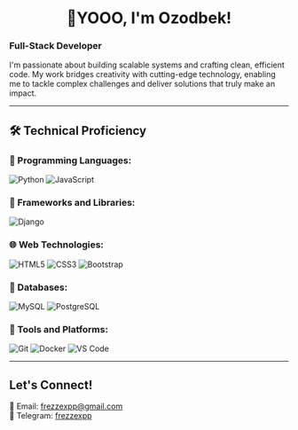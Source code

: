 <h1 align="center">👋YOOO, I'm Ozodbek! </h1>

### Full-Stack Developer

I'm passionate about building scalable systems and crafting clean, efficient code. My work bridges creativity with cutting-edge technology, enabling me to tackle complex challenges and deliver solutions that truly make an impact.

---

## 🛠 Technical Proficiency

### 📌 Programming Languages:
![Python](https://img.shields.io/badge/-Python-3776AB?style=flat&logo=python&logoColor=white)
![JavaScript](https://img.shields.io/badge/-JavaScript-F7DF1E?style=flat&logo=javascript&logoColor=black)

### 📌 Frameworks and Libraries:
![Django](https://img.shields.io/badge/-Django-092E20?style=flat&logo=django&logoColor=white)

### 🌐 Web Technologies:
![HTML5](https://img.shields.io/badge/-HTML5-E34F26?style=flat&logo=html5&logoColor=white)
![CSS3](https://img.shields.io/badge/-CSS3-1572B6?style=flat&logo=css3&logoColor=white)
![Bootstrap](https://img.shields.io/badge/-Bootstrap-563D7C?style=flat&logo=bootstrap&logoColor=white)

### 💾 Databases:
![MySQL](https://img.shields.io/badge/-MySQL-4479A1?style=flat&logo=mysql&logoColor=white)
![PostgreSQL](https://img.shields.io/badge/-PostgreSQL-336791?style=flat&logo=postgresql&logoColor=white)


### 🔧 Tools and Platforms:
![Git](https://img.shields.io/badge/-Git-F05032?style=flat&logo=git&logoColor=white)
![Docker](https://img.shields.io/badge/-Docker-2496ED?style=flat&logo=docker&logoColor=white)
![VS Code](https://img.shields.io/badge/-VSCode-007ACC?style=flat&logo=visual-studio-code&logoColor=white)

---

##  Let's Connect!
📧 Email: [frezzexpp@gmail.com](mailto:frezzeakk9@gmail.com)  
💬 Telegram: [frezzexpp](https://t.me/frezze_ww)
